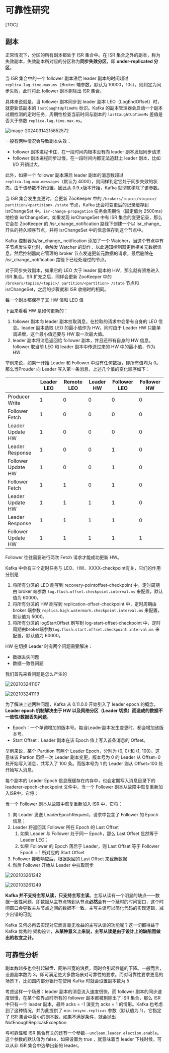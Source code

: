 # 可靠性研究

[TOC]

## 副本

正常情况下，分区的所有副本都处于 ISR 集合中。在 ISR 集合之外的副本，称为失效副本，失效副本所对应的分区称为**同步失效分区**，即 **under-replicated 分区**。

当 ISR 集合中的一个 follower 副本滞后 leader 副本的时间超过 `replica.lag.time.max.ms`（Broker 端参数，默认为 10000，10s），则判定为同步失败，此时将此 follower 副本剔除出 ISR 集合。

具体来说就是，当 follower 副本同步到 leader 副本 LEO（LogEndOffset）时，就更新该副本的 `lastCaughtUpTimeMs` 标识。Kafka 的副本管理器会启动一个副本过期检测的定时任务，周期性检查当前时间与副本的 `lastCaughtUpTimeMs` 差值是否大于参数 `replica.lag.time.max.ms`。

![image-20240314215852572](assets/image-20240314215852572.png)

一般有两种情况会导致副本失效：

- follower 副本进程卡住，在一段时间内根本没有向 leader 副本发起同步请求
- follower 副本进程同步过慢，在一段时间内都无法追赶上 leader 副本，比如 I/O 开销过大。

此外，如果一个 follower 副本滞后 leader 副本的消息数超过 `replica.lag.max.messages`（默认为 4000），则同样判定它处于同步失效的状态。由于该参数不好设置，因此从 0.9.x版本开始，Kafka 就彻底移除了该参数。

当 ISR 集合发生变更时，会更新 ZooKeeper 中的 `/brokers/topics/<topic>/ partition/<partition> /state` 节点，Kafka 还会将变更后的记录缓存到 isrChangeSet 中。`isr-change-propagation` 任务会周期性（固定值为 2500ms）地检查 isrChangeSet。如果发现 isrChangeSet 中有 ISR 集合的变更记录，那么它会在 ZooKeeper 的 /isr_change_notification 路径下创建一个以 isr_change_ 开头的持久顺序节点，并将 isrChangeSet 中的信息保存到这个节点中。

Kafka 控制器为/isr_change_ notification 添加了一个 Watcher，当这个节点中有子节点发生变化时，会触发 Watcher 的动作，以此通知控制器更新相关元数据信息，然后控制器向它管理的 broker 节点发送更新元数据的请求，最后删除在 /isr_change_notification 路径下已经处理过的节点。 

对于同步失效副本，如果它的 LEO 大于 leader 副本的 HW，那么就有资格进入 ISR 集合。SR 扩充之后，同样会更新 ZooKeeper 中的 `/brokers/topics/<topic>/ partition/<partition> /state` 节点和 isrChangeSet，之后的步骤就和 ISR 收缩时的相同。





每一个副本都保存了其 HW 值和 LEO 值

下面来看看 HW 是如何更新的：

1. follower 副本向 leader 副本拉取消息，在拉取的请求中会带有自身的 LEO 信息。leader 副本选取 LEO 的最小值作为 HW。同时由于 Leader HW 只能单调递增，这个最小值还要与 HW 取一次最大值。
2. leader 副本将消息返回给 follower 副本，并且还带有自身的 HW 信息。follower 取当前 LEO 和 leader 副本中传送过来的 HW 中的最小值，作为 HW

举例来说，如果一开始 Leader 和 Follower 中没有任何数据，即所有值均为 0。那么当Prouder 向 Leader 写入第一条消息，上述几个值的变化顺序如下：

|                    | Leader LEO | Remote LEO | Leader HW | Follower LEO | Follower HW |
| ------------------ | ---------- | ---------- | --------- | ------------ | ----------- |
| Producer Write     | 1          | 0          | 0         | 0            | 0           |
| Follower Fetch     | 1          | 0          | 0         | 0            | 0           |
| Leader Update HW   | 1          | 0          | 0         | 0            | 0           |
| Leader Response    | 1          | 0          | 0         | 1            | 0           |
| Follower Update HW | 1          | 0          | 0         | 1            | 0           |
| Follower Fetch     | 1          | 1          | 0         | 1            | 0           |
| Leader Update HW   | 1          | 1          | 1         | 1            | 0           |
| Leader Response    | 1          | 1          | 1         | 1            | 0           |
| Follower Update HW | 1          | 1          | 1         | 1            | 1           |

Follower 往往需要进行两次 Fetch 请求才能成功更新 HW。



Kafka 中会有三个定时任务与 LEO、HW、XXXX-checkpoint有关，它们的作用分别是

1. 将所有分区的 LEO 刷写到 recovery-pointoffset-checkpoint 中。定时周期由 broker 端参数 `log.flush.offset.checkpoint.interval.ms` 来配置，默认值为 60000。
2. 将所有分区的 HW 刷写到 replication-offset-checkpoint 中，定时周期由 broker 端参数 `replica.high.watermark.checkpoint.interval.ms` 来配置，默认值为 5000。
3. 将所有分区的 logStartOffset 刷写到 log-start-offset-checkpoint 中，定时周期由broker端参数`log.flush.start.offset.checkpoint.interval.ms` 来配置，默认值为 60000。



HW 在切换 Leader 时有两个问题需要解决：

- 数据丢失问题
- 数据一致性问题

我们首先来看问题是怎么产生的

![202103241107](./assets/202103241107.jpeg)

![202103241119](./assets/202103241119.jpeg)

为了解决上述两种问题，Kafka 从 0.11.0.0 开始引入了 leader epoch 的概念，**Leader epoch 机制解决由于 HW 以及网络分区（Leader 切换）而造成的数据不一致性/数据丢失问题**。

- Epoch：一个单调增加的版本号。每当Leader副本发生变更时，都会增加该版本号。
- Start Offset：Leader 副本在该 Epoch 值上写入首条消息的 Offset。

举例来说，某个 Partition 有两个 Leader Epoch，分别为 (0, 0) 和 (1, 100)。这意味该 Partion 历经一次 Leader 副本变更，版本号为 0 的 Leader 从 Offset=0 处开始写入消息，共写入了 100 条。而版本号为 1 的 Leader 则从 Offset=100 处开始写入消息。

每个副本的 Leader Epoch 信息既缓存在内存中，也会定期写入消息目录下的 leaderer-epoch-checkpoint 文件中。当一个 Follower 副本从故障中恢复重新加入ISR中，它将：

当一个 Follower 副本从故障中恢复重新加入 ISR 中，它将：

1. 向 Leader 发送 LeaderEpochRequest，请求中包含了 Follower 的 Epoch 信息；
2. Leader 将返回其 Follower 所在 Epoch 的 Last Offset
   1. 如果 Leader 与 Follower 处于同一 Epoch，那么 Last Offset 显然等于 Leader LEO；
   2. 如果 Follower 的 Epoch 落后于 Leader，则 Last Offset 等于 Follower Epoch + 1 所对应的 Start Offset
3. Follower 接收响应后，根据返回的 Last Offset 来截断数据
4. 然后 Follower 开始从 Leader 中拉取同步

![202103261242](https://cdn.jsdelivr.net/gh/koktlzz/ImgBed@master/202103261242.jpeg)

![202103261249](https://cdn.jsdelivr.net/gh/koktlzz/ImgBed@master/202103261249.jpeg)



**Kafka 并不支持主写从读，只支持主写主读**。主写从读有一个明显的缺点——数据一致性问题，即数据从主节点转到从节点**必然**会有一个延时的时间窗口，这个时间窗口会导致主从节点之间的数据不一致。主写主读可以简化代码的实现逻辑，减少出错的可能

Kafka 又何必再去实现对它而言毫无收益的主写从读的功能呢？这一切都得益于 Kafka 优秀的 架构设计，**从某种意义上来说，主写从读是由于设计上的缺陷而做出的权宜之计。**

## 可靠性分析

副本数越多也会引起磁盘、网络带宽的浪费，同时会引起性能的下降。一般而言，设置副本数为 3，即可满足绝大多数场景对可靠性的要求。而对可靠性要求更高的场景下，比如国内部分银行在使用 Kafka 时就会设置副本数为 5

考虑这样一个场景：leader 副本的消息流入速度很快，而 follower 副本的同步速度很慢，在某个临界点时所有的 follower 副本都被剔除出了 ISR 集合，那么 ISR 中只有一个 leader 副本，最终 acks = -1 演变为 acks = 1 的情形。Kafka 也考虑到了这种情况，并为此提供了 `min.insync.replicas` 参数（默认值为 1），它指定了 ISR 集合中最小的副本数，如果不满足条件，就会抛出 NotEnoughReplicasException

与可靠性和 ISR 集合有关的还有一个参数—`unclean.leader.election.enable`。 这个参数的默认值为 false，如果设置为 true ，就意味着当 leader 下线时候，可以从非 ISR 集合中选举出新的 leader。



